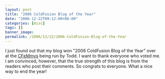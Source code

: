 ```yaml
---
layout: post
title: "2006 ColdFusion Blog of the Year"
date: "2006-12-22T09:12:00+06:00"
categories: [misc]
tags: []
banner_image: 
permalink: /2006/12/22/2006-ColdFusion-Blog-of-the-Year
---
```


I just found out that my blog won "2006 ColdFusion Blog of the Year" over at the <a href="http://cfsilence.com/blog/client/index.cfm/2006/12/22/2006-CFeMmys--And-The-Winners-Are">CFeMmys</a> being run by Todd. I want to thank everyone who voted me. I am convinced, however, that the true strength of this blog is from the readers who post their comments. So congrats to everyone. What a nice way to end the year!